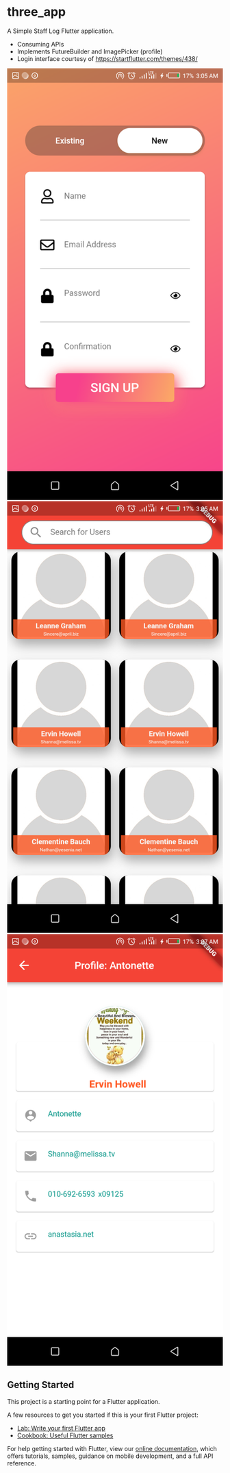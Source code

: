 # three_app

A Simple Staff Log Flutter application.

- Consuming APIs
- Implements FutureBuilder and ImagePicker (profile)
- Login interface courtesy of https://startflutter.com/themes/438/


![Screenshot](Screenshot_20190324-030540.png)
![Screenshot](Screenshot_20190324-030549.png)
![Screenshot](Screenshot_20190324-030725.png)



## Getting Started

This project is a starting point for a Flutter application.

A few resources to get you started if this is your first Flutter project:

- [Lab: Write your first Flutter app](https://flutter.io/docs/get-started/codelab)
- [Cookbook: Useful Flutter samples](https://flutter.io/docs/cookbook)

For help getting started with Flutter, view our 
[online documentation](https://flutter.io/docs), which offers tutorials, 
samples, guidance on mobile development, and a full API reference.
